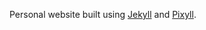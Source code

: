 Personal website built using <a href='jekyllrb.com'>Jekyll</a> and <a href='pixyll.com'>Pixyll</a>.
